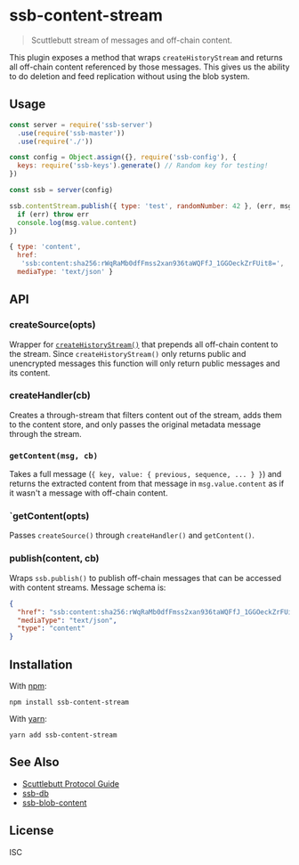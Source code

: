 # ssb-content-stream

> Scuttlebutt stream of messages and off-chain content.

This plugin exposes a method that wraps `createHistoryStream` and returns all
off-chain content referenced by those messages. This gives us the ability to
do deletion and feed replication without using the blob system.

## Usage

```javascript
const server = require('ssb-server')
  .use(require('ssb-master'))
  .use(require('./'))

const config = Object.assign({}, require('ssb-config'), {
  keys: require('ssb-keys').generate() // Random key for testing!
})

const ssb = server(config)

ssb.contentStream.publish({ type: 'test', randomNumber: 42 }, (err, msg) => {
  if (err) throw err
  console.log(msg.value.content)
})
```

```javascript
{ type: 'content',
  href:
   'ssb:content:sha256:rWqRaMb0dfFmss2xan936taWQFfJ_1GGOeckZrFUit8=',
  mediaType: 'text/json' }
```

## API

### createSource(opts)

Wrapper for [`createHistoryStream()`][0] that prepends all off-chain content to the
stream. Since `createHistoryStream()` only returns public and unencrypted messages
this function will only return public messages and its content.

### createHandler(cb)

Creates a through-stream that filters content out of the stream, adds them to the
content store, and only passes the original metadata message through the stream.

### `getContent(msg, cb)`

Takes a full message (`{ key, value: { previous, sequence, ... } }`) and
returns the extracted content from that message in `msg.value.content` as if
it wasn't a message with off-chain content.

### `getContent(opts)

Passes `createSource()` through `createHandler()` and `getContent()`.

### publish(content, cb)

Wraps `ssb.publish()` to publish off-chain messages that can be accessed with
content streams. Message schema is:

```json
{
  "href": "ssb:content:sha256:rWqRaMb0dfFmss2xan936taWQFfJ_1GGOeckZrFUit8=",
  "mediaType": "text/json",
  "type": "content"
}
```

## Installation

With [npm](https://npmjs.org/):

```shell
npm install ssb-content-stream
```

With [yarn](https://yarnpkg.com/en/):

```shell
yarn add ssb-content-stream
```

## See Also

- [Scuttlebutt Protocol Guide](https://ssbc.github.io/scuttlebutt-protocol-guide/)
- [ssb-db](https://github.com/ssbc/ssb-db)
- [ssb-blob-content](https://gitlab.com/christianbundy/ssb-blob-content)

## License

ISC

[0]: https://github.com/ssbc/ssb-db#ssbdbcreatehistorystream-id-feedid-seq-int-live-bool-limit-int-keys-bool-values-bool---pullsource

